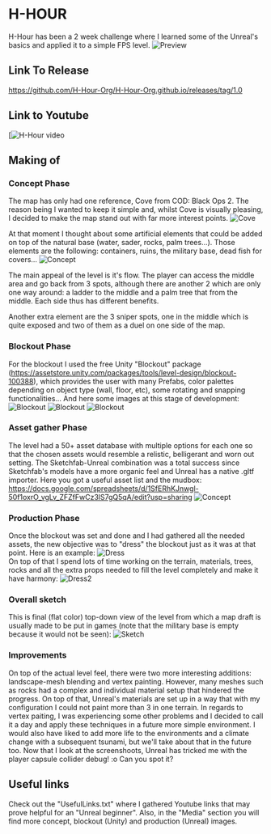  # H-HOUR 
H-Hour has been a 2 week challenge where I learned some of the Unreal's basics and applied it to a simple FPS level. 
![Preview](https://github.com/H-Hour-Org/H-Hour-Org.github.io/blob/master/Media/Unreal/HighresScreenshot00033.png?raw=true)

## Link To Release
https://github.com/H-Hour-Org/H-Hour-Org.github.io/releases/tag/1.0

## Link to Youtube 
[![H-Hour video](https://youtu.be/49jHI3fC3kE)

## Making of
### Concept Phase
The map has only had one reference, Cove from COD: Black Ops 2. The reason being I wanted to keep it simple and, whilst Cove is visually pleasing, I decided to make the map stand out with far more interest points. 
![Cove](https://github.com/H-Hour-Org/H-Hour-Org.github.io/blob/master/Media/Concept/Ref.png?raw=true)

At that moment I thought about some artificial elements that could be added on top of the natural base (water, sader, rocks, palm trees...). Those elements are the following: containers, ruins, the military base, dead fish for covers... 
![Concept](https://github.com/H-Hour-Org/H-Hour-Org.github.io/blob/master/Media/Concept/Concept.png)

The main appeal of the level is it's flow. The player can access the middle area and go back from 3 spots, although there are another 2 which are only one way around: a ladder to the middle and a palm tree that from the middle. Each side thus has different benefits. 

Another extra element are the 3 sniper spots, one in the middle which is quite exposed and two of them as a duel on one side of the map.

### Blockout Phase
For the blockout I used the free Unity "Blockout" package (https://assetstore.unity.com/packages/tools/level-design/blockout-100388), which provides the user with many Prefabs, color palettes depending on object type (wall, floor, etc), some rotating and snapping functionalities... 
And here some images at this stage of development:
![Blockout](https://github.com/H-Hour-Org/H-Hour-Org.github.io/blob/master/Media/Unity/Blockout10.PNG)
![Blockout](https://github.com/H-Hour-Org/H-Hour-Org.github.io/blob/master/Media/Unity/Blpckout8.PNG)
![Blockout](https://github.com/H-Hour-Org/H-Hour-Org.github.io/blob/master/Media/Unity/blockout4.PNG)

### Asset gather Phase
The level had a 50+ asset database with multiple options for each one so that the chosen assets would resemble a relistic, belligerant and worn out setting.
The Sketchfab-Unreal combination was a total success since Sketchfab's models have a more organic feel and Unreal has a native .gltf importer.
Here you got a useful asset list and the mudbox:
https://docs.google.com/spreadsheets/d/1SfERhKJnwgl-50f1oxrO_vgLv_ZFZfFwCz3lS7gQ5qA/edit?usp=sharing 
![Concept](https://github.com/H-Hour-Org/H-Hour-Org.github.io/blob/master/Media/Concept/Mudbox.png)

### Production Phase
Once the blockout was set and done and I had gathered all the needed assets, the new objective was to "dress" the blockout just as it was at that point. Here is an example:
![Dress](https://github.com/H-Hour-Org/H-Hour-Org.github.io/blob/master/Media/Unreal/HighresScreenshot00001.png)  
On top of that I spend lots of time working on the terrain, materials, trees, rocks and all the extra props needed to fill the level completely and make it have harmony:
![Dress2](https://github.com/H-Hour-Org/H-Hour-Org.github.io/blob/master/Media/Unreal/HighresScreenshot00017.png)

### Overall sketch 
This is final (flat color) top-down view of the level from which a map draft is usually made to be put in games (note that the military base is empty because it would not be seen):
![Sketch](https://github.com/H-Hour-Org/H-Hour-Org.github.io/blob/master/Media/Unreal/TopViewSchemeHighContrast.png)

### Improvements
On top of the actual level feel, there were two more interesting additions: landscape-mesh blending and vertex painting. However, many meshes such as rocks had a complex and individual material setup that hindered the progress. On top of that, Unreal's materials are set up in a way that with my configuration I could not paint more than 3 in one terrain. In regards to vertex paiting, I was experiencing some other problems and I decided to call it a day and apply these techniques in a future more simple environment. I would also have liked to add more life to the environments and a climate change with a subsequent tsunami, but we'll take about that in the future too. Now that I look at the screenshoots, Unreal has tricked me with the player capsule collider debug! :o Can you spot it? 

## Useful links
Check out the "UsefulLinks.txt" where I gathered Youtube links that may prove helpful for an "Unreal beginner". Also, in the "Media" section you will find more concept, blockout (Unity) and production (Unreal) images.  


